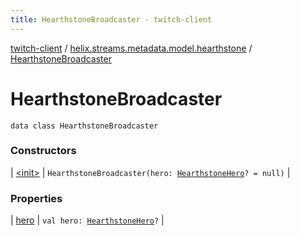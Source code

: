 ```yaml
---
title: HearthstoneBroadcaster - twitch-client
---
```


[twitch-client](../../index.html) / [helix.streams.metadata.model.hearthstone](../index.html) / [HearthstoneBroadcaster](./index.html)

# HearthstoneBroadcaster

`data class HearthstoneBroadcaster`

### Constructors

| [&lt;init&gt;](-init-.html) | `HearthstoneBroadcaster(hero: `[`HearthstoneHero`](../-hearthstone-hero/index.html)`? = null)` |

### Properties

| [hero](hero.html) | `val hero: `[`HearthstoneHero`](../-hearthstone-hero/index.html)`?` |

